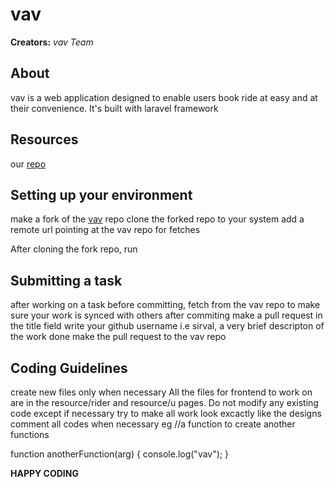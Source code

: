 

# vav

**Creators:**
*vav Team*

## About

vav is a web application designed to enable users book ride at easy and at their convenience. 
It's built with laravel framework

## Resources
our [repo](https://github.com/sirval/vav)

## Setting up your environment

make a fork of the [vav](https://github.com/sirval/vav) repo
clone the forked repo to your system
add a remote url pointing at the vav repo for fetches

After cloning the fork repo, run 

## Submitting a task
after working on a task before committing, fetch from the vav repo to make sure your work is synced with others
after commiting make a pull request
in the title field write your github username i.e sirval, a very brief descripton of the work done
make the pull request to the vav repo

## Coding Guidelines
create new files only when necessary
All the files for frontend to work on are in the resource/rider and resource/u pages.
Do not modify any existing code except if necessary
try to make all work look excactly like the designs
comment all codes when necessary
 eg
//a function to create another functions

function anotherFunction(arg) {
  console.log("vav");
}

**HAPPY CODING** 

